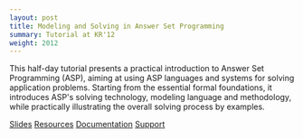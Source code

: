 ```yaml
---
layout: post
title: Modeling and Solving in Answer Set Programming
summary: Tutorial at KR'12
weight: 2012
---
```

This half-day tutorial presents a practical introduction to Answer Set Programming (ASP),
aiming at using ASP languages and systems for solving application problems.
Starting from the essential formal foundations,
it introduces ASP's solving technology, modeling language and methodology,
while practically illustrating the overall solving process by examples.

[Slides](http://www.cs.uni-potsdam.de/~torsten/kr12tutorial/slides.pdf) 
[Resources](http://www.cs.uni-potsdam.de/~torsten/kr12tutorial) 
[Documentation](http://sourceforge.net/projects/potassco/files/guide/) 
[Support](http://sourceforge.net/projects/potassco/support)
